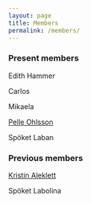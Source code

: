 ```yaml
---
layout: page
title: Members
permalink: /members/
---
```


### Present members

Edith Hammer

Carlos

Mikaela

[Pelle Ohlsson](https://www.linkedin.com/in/pelleohlsson/)

Spöket Laban

### Previous members

[Kristin Aleklett](https://www.linkedin.com/in/aleklett/)

Spöket Labolina
